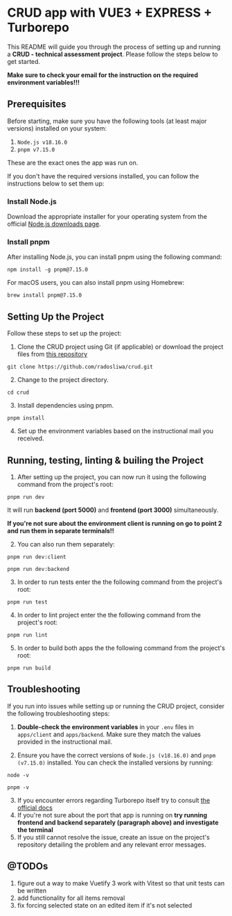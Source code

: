 
#   CRUD app with VUE3 + EXPRESS + Turborepo

This README will guide you through the process of setting up and running a **CRUD - technical assessment project**. Please follow the steps below to get started. 

**Make sure to check your email for the instruction on the required environment variables!!!**

## Prerequisites

Before starting, make sure you have the following tools (at least major versions) installed on your system:

1.  `Node.js v18.16.0`
2.  `pnpm v7.15.0`

These are the exact ones the app was run on.

If you don't have the required versions installed, you can follow the instructions below to set them up:

### Install Node.js

Download the appropriate installer for your operating system from the official [Node.js downloads page](https://nodejs.org/en/download/).

### Install pnpm

After installing Node.js, you can install pnpm using the following command:

```
npm install -g pnpm@7.15.0
```

For macOS users, you can also install pnpm using Homebrew:

```
brew install pnpm@7.15.0 
```
## Setting Up the Project

Follow these steps to set up the project:

1.  Clone the CRUD project using Git (if applicable) or download the project files from [this repository](https://github.com/radosliwa/crud)
```
git clone https://github.com/radosliwa/crud.git 
```
2.  Change to the project directory.
```
cd crud
```
3.  Install dependencies using pnpm.
```
pnpm install
``` 

4.  Set up the environment variables based on the instructional mail you received. 

## Running, testing, linting & builing the Project

1. After setting up the project, you can now run it using the following command from the project's root:
```
pnpm run dev
```
It will run **backend  (port 5000)** and **frontend (port 3000)** simultaneously. 

**If you're not sure about the environment client is running on go to point 2 and run them in separate terminals!!**

2. You can also run them separately:
```
pnpm run dev:client
```
```
pnpm run dev:backend
```

3. In order to run tests enter the the following command from the project's root:
```
pnpm run test
```
4. In order to lint project enter the the following command from the project's root:
```
pnpm run lint
```
5. In order to build both apps the the following command from the project's root:
```
pnpm run build
```

## Troubleshooting

If you run into issues while setting up or running the CRUD project, consider the following troubleshooting steps:

1.  **Double-check the environment variables** in your `.env` files in `apps/client` and `apps/backend`. Make sure they match the values provided in the instructional mail.
    
2.  Ensure you have the correct versions of `Node.js (v18.16.0)` and `pnpm (v7.15.0)` installed. You can check the installed versions by running:
```
node -v
```
```
pnpm -v
``` 
3.  If you encounter errors regarding Turborepo itself try to consult [the official docs](https://turbo.build/repo/docs/troubleshooting)
4. If you're not sure about the port that app is running on **try running frontend and backend separately (paragraph above) and investigate the terminal**
5.  If you still cannot resolve the issue, create an issue on the project's repository detailing the problem and any relevant error messages.

## @TODOs
1. figure out a way to make Vuetify 3 work with Vitest so that unit tests can be written
2. add functionality for all items removal
3. fix forcing selected state on an edited item if it's not selected